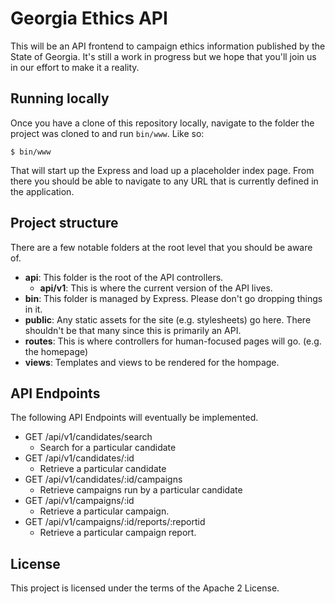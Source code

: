 # Georgia Ethics API

This will be an API frontend to campaign ethics information published by the State of Georgia.
It's still a work in progress but we hope that you'll join us in our effort to make it a
reality.

## Running locally

Once you have a clone of this repository locally, navigate to the folder the project was cloned
to and run `bin/www`. Like so:

```
$ bin/www
```

That will start up the Express and load up a placeholder index page. From there you should
be able to navigate to any URL that is currently defined in the application.

## Project structure

There are a few notable folders at the root level that you should be aware of.

- **api**: This folder is the root of the API controllers.
  - **api/v1**: This is where the current version of the API lives.
- **bin**: This folder is managed by Express. Please don't go dropping things in it.
- **public**: Any static assets for the site (e.g. stylesheets) go here. There
  shouldn't be that many since this is primarily an API.
- **routes**: This is where controllers for human-focused pages will go.
  (e.g. the homepage)
- **views**: Templates and views to be rendered for the hompage.

## API Endpoints

The following API Endpoints will eventually be implemented.

* GET /api/v1/candidates/search
  * Search for a particular candidate
* GET /api/v1/candidates/:id
  * Retrieve a particular candidate
* GET /api/v1/candidates/:id/campaigns
  * Retrieve campaigns run by a particular candidate
* GET /api/v1/campaigns/:id
  * Retrieve a particular campaign.
* GET /api/v1/campaigns/:id/reports/:reportid
  * Retrieve a particular campaign report.
  
## License

This project is licensed under the terms of the Apache 2 License.
